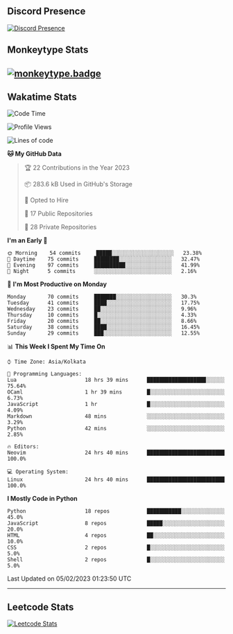 ## Discord Presence
[![Discord Presence](https://lanyard.cnrad.dev/api/534981034400284712)](https://discord.com/users/534981034400284712)

## Monkeytype Stats
[![monkeytype.badge]][monkeytype]
---

## Wakatime Stats
<!--START_SECTION:waka-->
![Code Time](http://img.shields.io/badge/Code%20Time-447%20hrs%2030%20mins-blue)

![Profile Views](http://img.shields.io/badge/Profile%20Views-154-blue)

![Lines of code](https://img.shields.io/badge/From%20Hello%20World%20I%27ve%20Written-3%20Million%20lines%20of%20code-blue)

**🐱 My GitHub Data** 

> 🏆 22 Contributions in the Year 2023
 > 
> 📦 283.6 kB Used in GitHub's Storage 
 > 
> 💼 Opted to Hire
 > 
> 📜 17 Public Repositories 
 > 
> 🔑 28 Private Repositories  
 > 
**I'm an Early 🐤** 

```text
🌞 Morning    54 commits     █████░░░░░░░░░░░░░░░░░░░░   23.38% 
🌆 Daytime    75 commits     ████████░░░░░░░░░░░░░░░░░   32.47% 
🌃 Evening    97 commits     ██████████░░░░░░░░░░░░░░░   41.99% 
🌙 Night      5 commits      ░░░░░░░░░░░░░░░░░░░░░░░░░   2.16%

```
📅 **I'm Most Productive on Monday** 

```text
Monday       70 commits     ███████░░░░░░░░░░░░░░░░░░   30.3% 
Tuesday      41 commits     ████░░░░░░░░░░░░░░░░░░░░░   17.75% 
Wednesday    23 commits     ██░░░░░░░░░░░░░░░░░░░░░░░   9.96% 
Thursday     10 commits     █░░░░░░░░░░░░░░░░░░░░░░░░   4.33% 
Friday       20 commits     ██░░░░░░░░░░░░░░░░░░░░░░░   8.66% 
Saturday     38 commits     ████░░░░░░░░░░░░░░░░░░░░░   16.45% 
Sunday       29 commits     ███░░░░░░░░░░░░░░░░░░░░░░   12.55%

```


📊 **This Week I Spent My Time On** 

```text
⌚︎ Time Zone: Asia/Kolkata

💬 Programming Languages: 
Lua                      18 hrs 39 mins      ███████████████████░░░░░░   75.64% 
OCaml                    1 hr 39 mins        █░░░░░░░░░░░░░░░░░░░░░░░░   6.73% 
JavaScript               1 hr                █░░░░░░░░░░░░░░░░░░░░░░░░   4.09% 
Markdown                 48 mins             ░░░░░░░░░░░░░░░░░░░░░░░░░   3.29% 
Python                   42 mins             ░░░░░░░░░░░░░░░░░░░░░░░░░   2.85%

🔥 Editors: 
Neovim                   24 hrs 40 mins      █████████████████████████   100.0%

💻 Operating System: 
Linux                    24 hrs 40 mins      █████████████████████████   100.0%

```

**I Mostly Code in Python** 

```text
Python                   18 repos            ███████████░░░░░░░░░░░░░░   45.0% 
JavaScript               8 repos             █████░░░░░░░░░░░░░░░░░░░░   20.0% 
HTML                     4 repos             ██░░░░░░░░░░░░░░░░░░░░░░░   10.0% 
CSS                      2 repos             █░░░░░░░░░░░░░░░░░░░░░░░░   5.0% 
Shell                    2 repos             █░░░░░░░░░░░░░░░░░░░░░░░░   5.0%

```



 Last Updated on 05/02/2023 01:23:50 UTC
<!--END_SECTION:waka-->
---

## Leetcode Stats
[![Leetcode Stats](https://leetcard.jacoblin.cool/Dhanus007?theme=dark&extension=activity&border=3&radius=30)](https://leetcode.com/Dhanus007)


[monkeytype.badge]: https://img.shields.io/endpoint?style=for-the-badge&url=https%3A%2F%2Fmonkeytype-badge-vhd5lan7mmhz.runkit.sh%3Fmessage%3D122wpm%26label%3Dmonkeytype%26logoVariant%3Done
[monkeytype]: https://monkeytype.com/profile/dhanus
